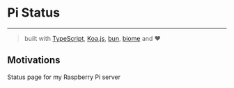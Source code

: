 # Pi Status

---

> built with [TypeScript](https://www.typescriptlang.org/), [Koa.js](https://koajs.com/), [bun](https://bun.sh/), [biome](https://biomejs.dev/) and ❤️

## Motivations

Status page for my Raspberry Pi server
